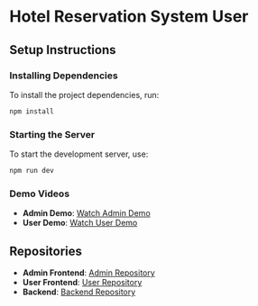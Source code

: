 
# Hotel Reservation System User

## Setup Instructions

### Installing Dependencies

To install the project dependencies, run:

```bash
npm install
```

### Starting the Server

To start the development server, use:

```bash
npm run dev
```

### Demo Videos

- **Admin Demo**: [Watch Admin Demo](https://drive.google.com/file/d/1FEHatwNXgpm7dDsB16nsICGH6HBaciEt/view?usp=drive_link)
- **User Demo**: [Watch User Demo](https://drive.google.com/file/d/13MZdOBiftWyHYwiOfD1PBkriUngszs-E/view?usp=sharing)

## Repositories

- **Admin Frontend**: [Admin Repository](https://github.com/NadaElho/Hotel-Reservation-System-Admin)
- **User Frontend**: [User Repository](https://github.com/NadaElho/Hotel-Reservation-System-React)
- **Backend**: [Backend Repository](https://github.com/NadaElho/Hotel-Reservation-System-Node.git)
